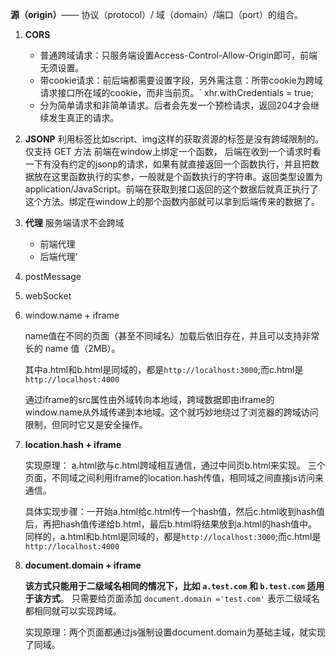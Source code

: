 **源（origin）**—— 协议（protocol）/ 域（domain）/端口（port）的组合。

1. **CORS**
	- 普通跨域请求：只服务端设置Access-Control-Allow-Origin即可，前端无须设置。  
	- 带cookie请求：前后端都需要设置字段，另外需注意：所带cookie为跨域请求接口所在域的cookie，而非当前页。` xhr.withCredentials = true;
	- 分为简单请求和非简单请求。后者会先发一个预检请求，返回204才会继续发生真正的请求。
2. **JSONP**
	利用标签比如script、img这样的获取资源的标签是没有跨域限制的。仅支持 GET 方法
	前端在window上绑定一个函数，
	后端在收到一个请求时看一下有没有约定的jsonp的请求，如果有就直接返回一个函数执行，并且把数据放在这里函数执行的实参，一般就是个函数执行的字符串。返回类型设置为application/JavaScript。前端在获取到接口返回的这个数据后就真正执行了这个方法。绑定在window上的那个函数内部就可以拿到后端传来的数据了。
	
3. **代理**
	服务端请求不会跨域
	- 前端代理
	- 后端代理‘
4. postMessage
5. webSocket
6. window.name + iframe

	name值在不同的页面（甚至不同域名）加载后依旧存在，并且可以支持非常长的 name 值（2MB）。

	其中a.html和b.html是同域的，都是`http://localhost:3000`;而c.html是`http://localhost:4000`

	通过iframe的src属性由外域转向本地域，跨域数据即由iframe的window.name从外域传递到本地域。这个就巧妙地绕过了浏览器的跨域访问限制，但同时它又是安全操作。

7. **location.hash + iframe**

	实现原理： a.html欲与c.html跨域相互通信，通过中间页b.html来实现。 三个页面，不同域之间利用iframe的location.hash传值，相同域之间直接js访问来通信。

	具体实现步骤：一开始a.html给c.html传一个hash值，然后c.html收到hash值后，再把hash值传递给b.html，最后b.html将结果放到a.html的hash值中。 同样的，a.html和b.html是同域的，都是`http://localhost:3000`;而c.html是`http://localhost:4000`


8. **document.domain + iframe**
	
	**该方式只能用于二级域名相同的情况下，比如 `a.test.com` 和 `b.test.com` 适用于该方式**。 只需要给页面添加 `document.domain ='test.com'` 表示二级域名都相同就可以实现跨域。

	实现原理：两个页面都通过js强制设置document.domain为基础主域，就实现了同域。